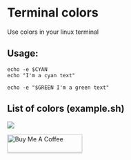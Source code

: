 # Terminal colors
Use colors in your linux terminal

## Usage:
<pre><code>echo -e $CYAN
echo "I'm a cyan text"</code></pre>

<pre><code>echo -e "$GREEN I'm a green text"</code></pre>

## List of colors (example.sh)
<img src="https://raw.githubusercontent.com/BlueArduino20/terminal-colors/master/img/example.sh.png">

<a href="https://www.buymeacoffee.com/rSiZtB3" target="_blank"><img src="https://www.buymeacoffee.com/assets/img/custom_images/orange_img.png" alt="Buy Me A Coffee" style="height: 41px !important;width: 174px !important;box-shadow: 0px 3px 2px 0px rgba(190, 190, 190, 0.5) !important;-webkit-box-shadow: 0px 3px 2px 0px rgba(190, 190, 190, 0.5) !important;" ></a>

